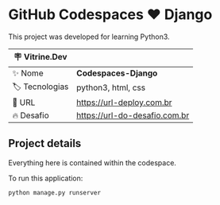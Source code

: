 # GitHub Codespaces ♥️ Django

This project was developed for learning Python3.

| :placard: Vitrine.Dev |     |
| -------------  | --- |
| :sparkles: Nome        | **Codespaces-Django**
| :label: Tecnologias | python3, html, css
| :rocket: URL         | https://url-deploy.com.br
| :fire: Desafio     | https://url-do-desafio.com.br

<!-- Inserir imagem com a #vitrinedev ao final do link -->
[](https://via.placeholder.com/1200x500.png?text=imagem+lindona+do+meu+projeto#vitrinedev)

## Project details

Everything here is contained within the codespace.

To run this application:

```python
python manage.py runserver
```
